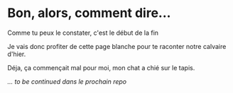 # Bon, alors, comment dire...

Comme tu peux le constater, c'est le début de la fin

Je vais donc profiter de cette page blanche pour te raconter notre calvaire d'hier.

Déja, ça commençait mal pour moi, mon chat a chié sur le tapis. 

*... to be continued dans le prochain repo*

